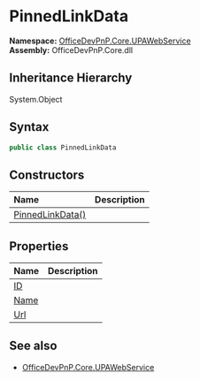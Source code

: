 # PinnedLinkData
  

**Namespace:** [OfficeDevPnP.Core.UPAWebService](OfficeDevPnP.Core.UPAWebService.md)  
**Assembly:** OfficeDevPnP.Core.dll  
## Inheritance Hierarchy
System.Object  
## Syntax
```C#
public class PinnedLinkData
```
## Constructors
|**Name**|**Description**|
|:-----|:-----|
| [PinnedLinkData()](OfficeDevPnP.Core.UPAWebService.PinnedLinkData.ctor1.md) |  
## Properties
|**Name**|**Description**|
|:-----|:-----|
| [ID](OfficeDevPnP.Core.UPAWebService.PinnedLinkData.ID.md) | 
| [Name](OfficeDevPnP.Core.UPAWebService.PinnedLinkData.Name.md) | 
| [Url](OfficeDevPnP.Core.UPAWebService.PinnedLinkData.Url.md) | 
## See also
- [OfficeDevPnP.Core.UPAWebService](OfficeDevPnP.Core.UPAWebService.md)
